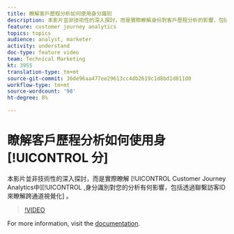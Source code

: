 ```yaml
---
title: 瞭解客戶歷程分析如何使用身分識別
description: 本影片並非技術性的深入探討，而是實際瞭解身份對客戶歷程分析的影響，包括透過聯繫訪客ID來瞭解跨通道視覺化。
feature: customer journey analytics
topics: topics
audience: analyst, marketer
activity: understand
doc-type: feature video
team: Technical Marketing
kt: 3955
translation-type: tm+mt
source-git-commit: 36de96aa477ee29613cc4db2619c1d8bd1d811d0
workflow-type: tm+mt
source-wordcount: '98'
ht-degree: 8%

---
```



# 瞭解客戶歷程分析如何使用身 [!UICONTROL 分]

本影片並非技術性的深入探討，而是實際瞭解 [!UICONTROL Customer Journey Analytics中][!UICONTROL ,身分識別對您的分析有何影響，包括透過聯繫訪客ID來瞭解跨通道視覺化] 。

>[!VIDEO](https://video.tv.adobe.com/v/30750/?quality=12&enable10seconds=on&speedcontrol=on)

For more information, visit the [documentation](https://docs.adobe.com/content/help/zh-Hant/analytics-platform/using/cja-landing.html).
